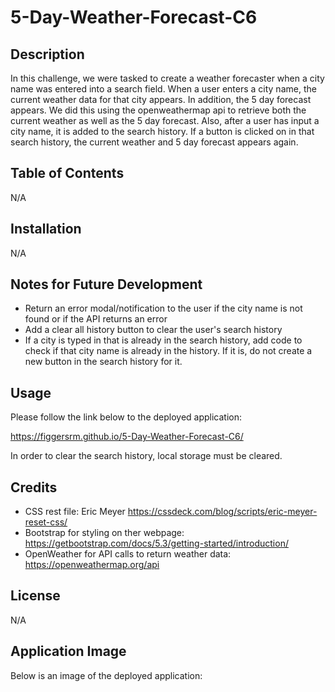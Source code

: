 # 5-Day-Weather-Forecast-C6

## Description
In this challenge, we were tasked to create a weather forecaster when a city name was entered into a search field. When a user enters a city name, the current weather data for that city appears. In addition, the 5 day forecast appears. We did this using the openweathermap api to retrieve both the current weather as well as the 5 day forecast. Also, after a user has input a city name, it is added to the search history. If a button is clicked on in that search history, the current weather and 5 day forecast appears again. 

## Table of Contents

N/A

## Installation

N/A

## Notes for Future Development

* Return an error modal/notification to the user if the city name is not found or if the API returns an error
* Add a clear all history button to clear the user's search history
* If a city is typed in that is already in the search history, add code to check if that city name is already in the history. If it is, do not create a new button in the search history for it.

## Usage

Please follow the link below to the deployed application:

https://figgersrm.github.io/5-Day-Weather-Forecast-C6/

In order to clear the search history, local storage must be cleared.

## Credits

* CSS rest file: Eric Meyer https://cssdeck.com/blog/scripts/eric-meyer-reset-css/
* Bootstrap for styling on ther webpage: https://getbootstrap.com/docs/5.3/getting-started/introduction/
* OpenWeather for API calls to return weather data: https://openweathermap.org/api

## License

N/A

## Application Image

Below is an image of the deployed application: